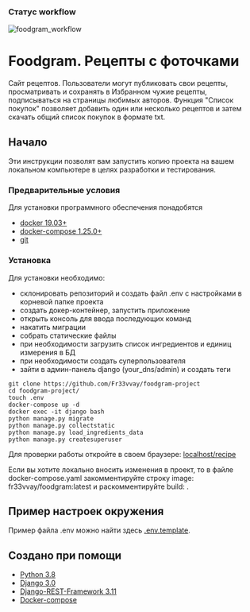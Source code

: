 ### Статус workflow

![foodgram_workflow](https://github.com/Fr33vvay/foodgram-project/workflows/food/badge.svg)

# Foodgram. Рецепты с фоточками

Сайт рецептов. Пользователи могут публиковать свои рецепты, просматривать и 
сохранять в Избранном чужие рецепты, подписываться на страницы любимых авторов.
Функция "Список покупок" позволяет добавить один или несколько рецептов и
затем скачать общий список покупок в формате txt.

## Начало

Эти инструкции позволят вам запустить копию проекта на вашем локальном компьютере в целях разработки и тестирования.

### Предварительные условия

Для установки программного обеспечения понадобятся

* [docker 19.03+](https://www.docker.com/get-started)
* [docker-compose 1.25.0+](https://docs.docker.com/compose/)
* [git](https://github.com/)


### Установка

Для установки необходимо: 
* склонировать репозиторий и создать файл .env с настройками в корневой папке проекта
* создать докер-контейнер, запустить приложение
* открыть консоль для ввода последующих команд 
* накатить миграции
* собрать статические файлы
* при необходимости загрузить список ингредиентов и единиц измерения в БД
* при необходимости создать суперпользователя
* зайти в админ-панель django (your_dns/admin) и создать теги

```
git clone https://github.com/Fr33vvay/foodgram-project
cd foodgram-project/
touch .env
docker-compose up -d
docker exec -it django bash
python manage.py migrate
python manage.py collectstatic
python manage.py load_ingredients_data
python manage.py createsuperuser
```

Для проверки работы откройте в своем браузере: [localhost/recipe](http://localhost/recipe)

Если вы хотите локально вносить изменения в проект, то в файле
docker-compose.yaml закомментируйте строку image: fr33vvay/foodgram:latest
и раскомментируйте build: .
## Пример настроек окружения

Пример файла .env можно найти здесь [.env.template](.env.template).
## Создано при помощи
* [Python 3.8](https://www.python.org/downloads/)
* [Django 3.0](https://docs.djangoproject.com/en/3.1/)
* [Django-REST-Framework 3.11](https://www.django-rest-framework.org/)
* [Docker-compose](https://docs.docker.com/compose/)